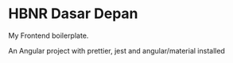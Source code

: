 # HBNR Dasar Depan

My Frontend boilerplate.

An Angular project with prettier, jest and angular/material installed
